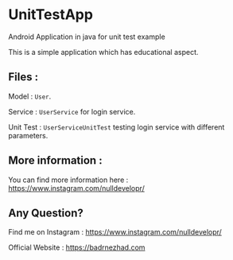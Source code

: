 # UnitTestApp

Android Application in java for unit test example

This is a simple application which has educational aspect.

## Files :

Model : `User`.

Service : `UserService` for login service.

Unit Test : `UserServiceUnitTest` testing login service with different parameters.


## More information :
You can find more information here : https://www.instagram.com/nulldevelopr/

## Any Question?
Find me on Instagram : https://www.instagram.com/nulldevelopr/

Official Website : https://badrnezhad.com
